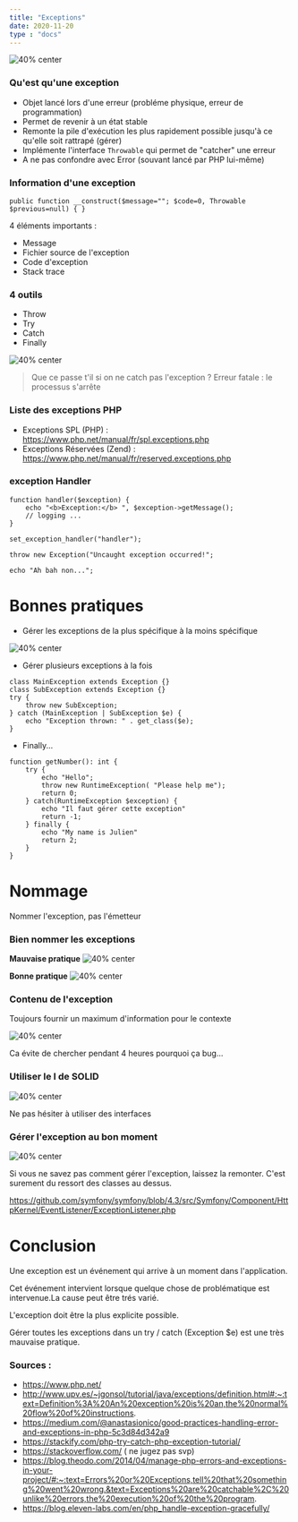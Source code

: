 ```yaml
---
title: "Exceptions"
date: 2020-11-20
type : "docs"
---
```


![40% center](exceptions.png)

### Qu'est qu'une exception

- Objet lancé lors d'une erreur (probléme physique, erreur de programmation)
- Permet de revenir à un état stable
- Remonte la pile d'exécution les plus rapidement possible jusqu'à ce qu'elle soit rattrapé (gérer)
- Implémente l'interface `Throwable` qui permet de "catcher" une erreur
- A ne pas confondre avec Error (souvant lancé par PHP lui-même)

### Information d'une exception

````
public function __construct($message=""; $code=0, Throwable $previous=null) { }
````

4 éléments importants :
- Message
- Fichier source de l'exception
- Code d'exception
- Stack trace

### 4 outils

- Throw
- Try
- Catch
- Finally

![40% center](exceptions-outils.png)

> Que ce passe t'il si on ne catch pas l'exception ?
> Erreur fatale : le processus s'arrête


### Liste des exceptions PHP

- Exceptions SPL (PHP) : https://www.php.net/manual/fr/spl.exceptions.php
- Exceptions Réservées (Zend) : https://www.php.net/manual/fr/reserved.exceptions.php

### exception Handler

````
function handler($exception) {
    echo "<b>Exception:</b> ", $exception->getMessage();
    // logging ...
}

set_exception_handler("handler");

throw new Exception("Uncaught exception occurred!";

echo "Ah bah non...";
````

# Bonnes pratiques

- Gérer les exceptions de la plus spécifique à la moins spécifique

![40% center](exceptions-specifiques.png)

- Gérer plusieurs exceptions à la fois 

````
class MainException extends Exception {}
class SubException extends Exception {}
try {
    throw new SubException;
} catch (MainException | SubException $e) {
    echo "Exception thrown: " . get_class($e);
}
````

- Finally...

````
function getNumber(): int {
    try {
        echo "Hello";
        throw new RuntimeException( "Please help me");
        return 0;
    } catch(RuntimeException $exception) {
        echo "Il faut gérer cette exception"
        return -1;
    } finally {
        echo "My name is Julien"
        return 2;
    }
}
````



# Nommage

Nommer l'exception, pas l'émetteur

### Bien nommer les exceptions

**Mauvaise pratique**
![40% center](exceptions-nommage1.png) 

**Bonne pratique**
 ![40% center](exceptions-nommage1.png) 


### Contenu de l'exception 

Toujours fournir un maximum d'information pour le contexte

![40% center](exceptions-max-informations.png)

Ca évite de chercher pendant 4 heures pourquoi ça bug...

### Utiliser le I de SOLID

![40% center](exceptions-solid.png)

Ne pas hésiter à utiliser des interfaces

### Gérer l'exception au bon moment

![40% center](exceptions-bon-moment.png)

Si vous ne savez pas comment gérer l'exception, laissez la remonter. C'est surement du ressort des classes au dessus.

https://github.com/symfony/symfony/blob/4.3/src/Symfony/Component/HttpKernel/EventListener/ExceptionListener.php

# Conclusion

Une exception est un événement qui arrive à un moment dans l'application.

Cet événement intervient lorsque quelque chose de problématique est intervenue.La cause peut être trés varié.

L'exception doit être la plus explicite possible.

Gérer toutes les exceptions dans un try / catch (Exception $e) est une très mauvaise pratique.


### Sources :

- https://www.php.net/
- http://www.upv.es/~jgonsol/tutorial/java/exceptions/definition.html#:~:text=Definition%3A%20An%20exception%20is%20an,the%20normal%20flow%20of%20instructions.
- https://medium.com/@anastasionico/good-practices-handling-error-and-exceptions-in-php-5c3d84d342a9
- https://stackify.com/php-try-catch-php-exception-tutorial/
- https://stackoverflow.com/ ( ne jugez pas svp)
- https://blog.theodo.com/2014/04/manage-php-errors-and-exceptions-in-your-project/#:~:text=Errors%20or%20Exceptions,tell%20that%20something%20went%20wrong.&text=Exceptions%20are%20catchable%2C%20unlike%20errors,the%20execution%20of%20the%20program.
- https://blog.eleven-labs.com/en/php_handle-exception-gracefully/



